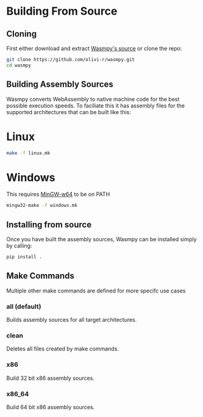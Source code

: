 # Building From Source

## Cloning

First either download and extract [Wasmpy's source](https://github.com/olivi-r/wasmpy/archive/refs/heads/main.zip) or clone the repo:

```sh
git clone https://github.com/olivi-r/wasmpy.git
cd wasmpy
```

## Building Assembly Sources

Wasmpy converts WebAssembly to native machine code for the best possible execution speeds.
To faciliate this it has assembly files for the supported architectures that can be built like this:

<!-- tabs:start -->

# **Linux**

```sh
make -f linux.mk
```

# **Windows**

This requires [MinGW-w64](https://winlibs.com/#download-release) to be on PATH

```cmd
mingw32-make -f windows.mk
```

<!-- tabs:end -->

## Installing from source

Once you have built the assembly sources, Wasmpy can be installed simply by calling:

```sh
pip install .
```

## Make Commands

Multiple other make commands are defined for more specifc use cases

### all (default)

Builds assembly sources for all target architectures.

### clean

Deletes all files created by make commands.

### x86

Build 32 bit x86 assembly sources.

### x86_64

Build 64 bit x86 assembly sources.
